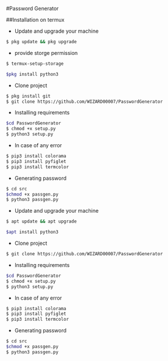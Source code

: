 #Password Generator

##Installation on termux


* Update and upgrade your machine
```bash
$ pkg update && pkg upgrade
```
* provide storge permission
``` bash
$ termux-setup-storage 
```
``` bash
$pkg install python3
```
* Clone project
```bash
$ pkg install git
$ git clone https://github.com/WIZARD00007/PasswordGenerator
```
* Installing requirements
```bash
$cd PasswordGenerator
$ chmod +x setup.py
$ python3 setup.py 
```
* In case of any error
``` bash
$ pip3 install colorama
$ pip3 install pyfiglet
$ pip3 install termcolor
```
* Generating password
```bash
$ cd src
$chmod +x passgen.py
$ python3 passgen.py
```
* Update and upgrade your machine
```bash
$ apt update && apt upgrade
```
``` bash
$apt install python3
```
* Clone project
```bash
$ git clone https://github.com/WIZARD00007/PasswordGenerator
```
* Installing requirements
```bash
$cd PasswordGenerator
$ chmod +x setup.py
$ python3 setup.py 
```
* In case of any error
``` bash
$ pip3 install colorama
$ pip3 install pyfiglet
$ pip3 install termcolor
```
* Generating password
```bash
$ cd src
$chmod +x passgen.py
$ python3 passgen.py
